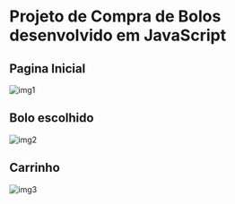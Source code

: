 # Projeto de Compra de Bolos desenvolvido em JavaScript

## Pagina Inicial

![img1](https://user-images.githubusercontent.com/38511974/148597858-b231ef22-31ca-4cb9-beb4-dfff76bf36b2.PNG)


## Bolo escolhido
![img2](https://user-images.githubusercontent.com/38511974/148597884-78496fa9-3f6e-4271-894c-2c49825c3129.PNG)


## Carrinho 

![img3](https://user-images.githubusercontent.com/38511974/148598122-7033e3f8-756b-436e-a782-b325f59dec7b.PNG)
